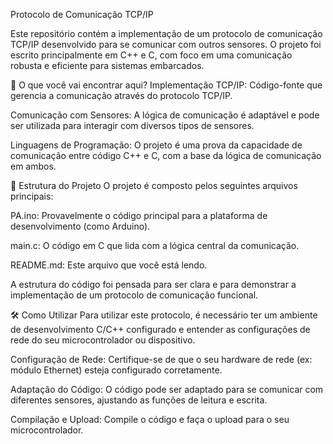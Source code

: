 Protocolo de Comunicação TCP/IP

Este repositório contém a implementação de um protocolo de comunicação TCP/IP desenvolvido para se comunicar com outros sensores. O projeto foi escrito principalmente em C++ e C, com foco em uma comunicação robusta e eficiente para sistemas embarcados.

🚀 O que você vai encontrar aqui?
Implementação TCP/IP: Código-fonte que gerencia a comunicação através do protocolo TCP/IP.

Comunicação com Sensores: A lógica de comunicação é adaptável e pode ser utilizada para interagir com diversos tipos de sensores.

Linguagens de Programação: O projeto é uma prova da capacidade de comunicação entre código C++ e C, com a base da lógica de comunicação em ambos.

🧠 Estrutura do Projeto
O projeto é composto pelos seguintes arquivos principais:

PA.ino: Provavelmente o código principal para a plataforma de desenvolvimento (como Arduino).

main.c: O código em C que lida com a lógica central da comunicação.

README.md: Este arquivo que você está lendo.

A estrutura do código foi pensada para ser clara e para demonstrar a implementação de um protocolo de comunicação funcional.

🛠️ Como Utilizar
Para utilizar este protocolo, é necessário ter um ambiente de desenvolvimento C/C++ configurado e entender as configurações de rede do seu microcontrolador ou dispositivo.

Configuração de Rede: Certifique-se de que o seu hardware de rede (ex: módulo Ethernet) esteja configurado corretamente.

Adaptação do Código: O código pode ser adaptado para se comunicar com diferentes sensores, ajustando as funções de leitura e escrita.

Compilação e Upload: Compile o código e faça o upload para o seu microcontrolador.
